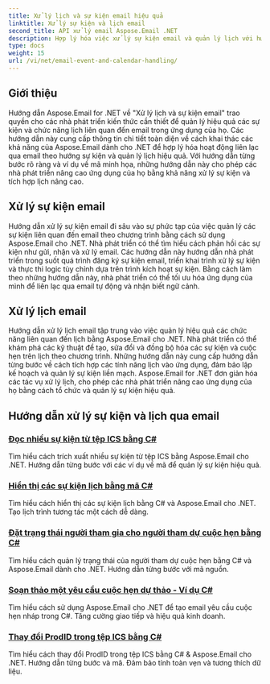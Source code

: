 ```yaml
---
title: Xử lý lịch và sự kiện email hiệu quả
linktitle: Xử lý sự kiện và lịch email
second_title: API xử lý email Aspose.Email .NET
description: Hợp lý hóa việc xử lý sự kiện email và quản lý lịch với hướng dẫn Aspose.Email for .NET. Tìm hiểu cách tự động hóa các sự kiện email và tích hợp liền mạch các chức năng lịch.
type: docs
weight: 15
url: /vi/net/email-event-and-calendar-handling/
---
```


## Giới thiệu

Hướng dẫn Aspose.Email for .NET về "Xử lý lịch và sự kiện email" trao quyền cho các nhà phát triển kiến thức cần thiết để quản lý hiệu quả các sự kiện và chức năng lịch liên quan đến email trong ứng dụng của họ. Các hướng dẫn này cung cấp thông tin chi tiết toàn diện về cách khai thác các khả năng của Aspose.Email dành cho .NET để hợp lý hóa hoạt động liên lạc qua email theo hướng sự kiện và quản lý lịch hiệu quả. Với hướng dẫn từng bước rõ ràng và ví dụ về mã minh họa, những hướng dẫn này cho phép các nhà phát triển nâng cao ứng dụng của họ bằng khả năng xử lý sự kiện và tích hợp lịch nâng cao.

## Xử lý sự kiện email

Hướng dẫn xử lý sự kiện email đi sâu vào sự phức tạp của việc quản lý các sự kiện liên quan đến email theo chương trình bằng cách sử dụng Aspose.Email cho .NET. Nhà phát triển có thể tìm hiểu cách phản hồi các sự kiện như gửi, nhận và xử lý email. Các hướng dẫn này hướng dẫn nhà phát triển trong suốt quá trình đăng ký sự kiện email, triển khai trình xử lý sự kiện và thực thi logic tùy chỉnh dựa trên trình kích hoạt sự kiện. Bằng cách làm theo những hướng dẫn này, nhà phát triển có thể tối ưu hóa ứng dụng của mình để liên lạc qua email tự động và nhận biết ngữ cảnh.

## Xử lý lịch email

Hướng dẫn xử lý lịch email tập trung vào việc quản lý hiệu quả các chức năng liên quan đến lịch bằng Aspose.Email cho .NET. Nhà phát triển có thể khám phá các kỹ thuật để tạo, sửa đổi và đồng bộ hóa các sự kiện và cuộc hẹn trên lịch theo chương trình. Những hướng dẫn này cung cấp hướng dẫn từng bước về cách tích hợp các tính năng lịch vào ứng dụng, đảm bảo lập kế hoạch và quản lý sự kiện liền mạch. Aspose.Email for .NET đơn giản hóa các tác vụ xử lý lịch, cho phép các nhà phát triển nâng cao ứng dụng của họ bằng cách tổ chức và quản lý sự kiện hiệu quả.

## Hướng dẫn xử lý sự kiện và lịch qua email

### [Đọc nhiều sự kiện từ tệp ICS bằng C#](./reading-multiple-events-from-ics-files-with-csharp/)
Tìm hiểu cách trích xuất nhiều sự kiện từ tệp ICS bằng Aspose.Email cho .NET. Hướng dẫn từng bước với các ví dụ về mã để quản lý sự kiện hiệu quả.
### [Hiển thị các sự kiện lịch bằng mã C#](./rendering-calendar-events-using-csharp-code/)
Tìm hiểu cách hiển thị các sự kiện lịch bằng C# và Aspose.Email cho .NET. Tạo lịch trình tương tác một cách dễ dàng.
### [Đặt trạng thái người tham gia cho người tham dự cuộc hẹn bằng C#](./setting-participant-status-for-appointment-attendees-with-csharp/)
Tìm hiểu cách quản lý trạng thái của người tham dự cuộc hẹn bằng C# và Aspose.Email dành cho .NET. Hướng dẫn từng bước với mã nguồn.
### [Soạn thảo một yêu cầu cuộc hẹn dự thảo - Ví dụ C#](./crafting-a-draft-appointment-request-csharp-example/)
Tìm hiểu cách sử dụng Aspose.Email cho .NET để tạo email yêu cầu cuộc hẹn nháp trong C#. Tăng cường giao tiếp và hiệu quả kinh doanh.
### [Thay đổi ProdID trong tệp ICS bằng C#](./altering-prodid-in-ics-files-with-csharp/)
Tìm hiểu cách thay đổi ProdID trong tệp ICS bằng C# & Aspose.Email cho .NET. Hướng dẫn từng bước và mã. Đảm bảo tính toàn vẹn và tương thích dữ liệu. 